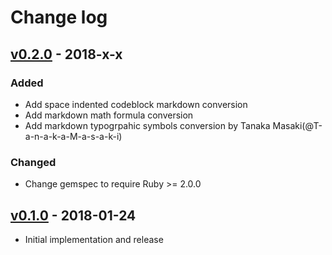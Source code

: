 # Change log

## [v0.2.0] - 2018-x-x

### Added
* Add space indented codeblock markdown conversion
* Add markdown math formula conversion
* Add markdown typogrpahic symbols conversion by Tanaka Masaki(@T-a-n-a-k-a-M-a-s-a-k-i)

### Changed
* Change gemspec to require Ruby >= 2.0.0

## [v0.1.0] - 2018-01-24

* Initial implementation and release

[v0.2.0]: https://github.com/piotrmurach/tty-markdown/compare/v0.1.0...v0.2.0
[v0.1.0]: https://github.com/piotrmurach/tty-markdown/compare/v0.1.0
